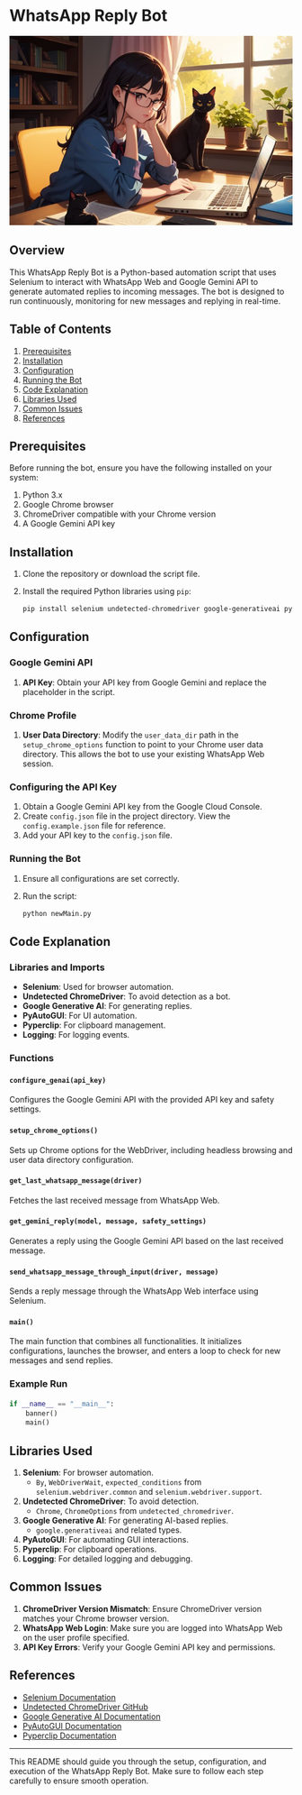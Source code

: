 # WhatsApp Reply Bot

<!-- use image from the project -->
![WhatsApp Reply Bot](Assets/banner.jpeg)

## Overview

This WhatsApp Reply Bot is a Python-based automation script that uses Selenium to interact with WhatsApp Web and Google Gemini API to generate automated replies to incoming messages. The bot is designed to run continuously, monitoring for new messages and replying in real-time.


## Table of Contents

1. [Prerequisites](#prerequisites)
2. [Installation](#installation)
3. [Configuration](#configuration)
4. [Running the Bot](#running-the-bot)
5. [Code Explanation](#code-explanation)
6. [Libraries Used](#libraries-used)
7. [Common Issues](#common-issues)
8. [References](#references)

## Prerequisites

Before running the bot, ensure you have the following installed on your system:

1. Python 3.x
2. Google Chrome browser
3. ChromeDriver compatible with your Chrome version
4. A Google Gemini API key

## Installation

1. Clone the repository or download the script file.

2. Install the required Python libraries using `pip`:

    ```bash
    pip install selenium undetected-chromedriver google-generativeai pyautogui pyperclip logging Pillow
    ```

## Configuration

### Google Gemini API

1. **API Key**: Obtain your API key from Google Gemini and replace the placeholder in the script.

### Chrome Profile

1. **User Data Directory**: Modify the `user_data_dir` path in the `setup_chrome_options` function to point to your Chrome user data directory. This allows the bot to use your existing WhatsApp Web session.

### Configuring the API Key 

1. Obtain a Google Gemini API key from the Google Cloud Console.
2. Create `config.json` file in the project directory. View the `config.example.json` file for reference.
3. Add your API key to the `config.json` file.


### Running the Bot

1. Ensure all configurations are set correctly.
2. Run the script:

    ```bash
    python newMain.py
    ```

## Code Explanation

### Libraries and Imports

- **Selenium**: Used for browser automation.
- **Undetected ChromeDriver**: To avoid detection as a bot.
- **Google Generative AI**: For generating replies.
- **PyAutoGUI**: For UI automation.
- **Pyperclip**: For clipboard management.
- **Logging**: For logging events.

### Functions

#### `configure_genai(api_key)`

Configures the Google Gemini API with the provided API key and safety settings.

#### `setup_chrome_options()`

Sets up Chrome options for the WebDriver, including headless browsing and user data directory configuration.

#### `get_last_whatsapp_message(driver)`

Fetches the last received message from WhatsApp Web.

#### `get_gemini_reply(model, message, safety_settings)`

Generates a reply using the Google Gemini API based on the last received message.

#### `send_whatsapp_message_through_input(driver, message)`

Sends a reply message through the WhatsApp Web interface using Selenium.

#### `main()`

The main function that combines all functionalities. It initializes configurations, launches the browser, and enters a loop to check for new messages and send replies.

### Example Run

```python
if __name__ == "__main__":
    banner()
    main()
```

## Libraries Used

1. **Selenium**: For browser automation.
   - `By`, `WebDriverWait`, `expected_conditions` from `selenium.webdriver.common` and `selenium.webdriver.support`.
2. **Undetected ChromeDriver**: To avoid detection.
   - `Chrome`, `ChromeOptions` from `undetected_chromedriver`.
3. **Google Generative AI**: For generating AI-based replies.
   - `google.generativeai` and related types.
4. **PyAutoGUI**: For automating GUI interactions.
5. **Pyperclip**: For clipboard operations.
6. **Logging**: For detailed logging and debugging.

## Common Issues

1. **ChromeDriver Version Mismatch**: Ensure ChromeDriver version matches your Chrome browser version.
2. **WhatsApp Web Login**: Make sure you are logged into WhatsApp Web on the user profile specified.
3. **API Key Errors**: Verify your Google Gemini API key and permissions.

## References

- [Selenium Documentation](https://www.selenium.dev/documentation/)
- [Undetected ChromeDriver GitHub](https://github.com/ultrafunkamsterdam/undetected-chromedriver)
- [Google Generative AI Documentation](https://developers.google.com/generative-ai)
- [PyAutoGUI Documentation](https://pyautogui.readthedocs.io/)
- [Pyperclip Documentation](https://pyperclip.readthedocs.io/)

---

This README should guide you through the setup, configuration, and execution of the WhatsApp Reply Bot. Make sure to follow each step carefully to ensure smooth operation.